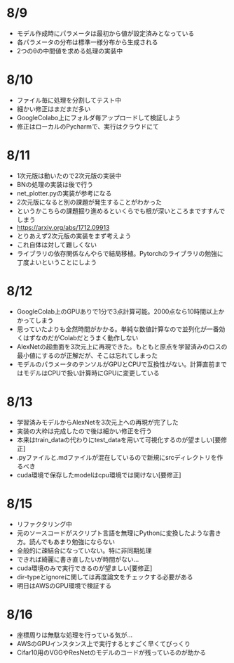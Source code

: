 # 8/9
- モデル作成時にパラメータは最初から値が設定済みとなっている
- 各パラメータの分布は標準一様分布から生成される
- 2つのθの中間値を求める処理の実装中

# 8/10
- ファイル毎に処理を分割してテスト中
- 細かい修正はまだまだ多い
- GoogleColabo上にフォルダ毎アップロードして検証しよう
- 修正はローカルのPycharmで、実行はクラウドにて

# 8/11
- 1次元版は動いたので2次元版の実装中
- BNの処理の実装は後で行う
- net_plotter.pyの実装が参考になる
- 2次元版になると別の課題が発生することがわかった
- というかこちらの課題掘り進めるといくらでも根が深いところまですすんでしまう
- https://arxiv.org/abs/1712.09913
- とりあえず2次元版の実装をまず考えよう
- これ自体は対して難しくない
- ライブラリの依存関係なんやらで結局移植。Pytorchのライブラリの勉強に丁度よいということにしよう

# 8/12
- GoogleColab上のGPUありで1分で3点計算可能。2000点なら10時間以上かかってしまう
- 思っていたよりも全然時間がかかる。単純な数値計算なので並列化が一番効くはずなのだがColabだとうまく動作しない
- AlexNetの超曲面を3次元上に再現できた。もともと原点を学習済みのロスの最小値にするのが正解だが、そこは忘れてしまった
- モデルのパラメータのテンソルがGPUとCPUで互換性がない。計算直前まではモデルはCPUで扱い計算時にGPUに変更している

# 8/13
- 学習済みモデルからAlexNetを3次元上への再現が完了した
- 実装の大枠は完成したので後は細かい修正を行う
- 本来はtrain_dataの代わりにtest_dataを用いて可視化するのが望ましい[要修正]
- .pyファイルと.mdファイルが混在しているので新規にsrcディレクトリを作るべき
- cuda環境で保存したmodelはcpu環境では開けない[要修正]

# 8/15
- リファクタリング中
- 元のソースコードがスクリプト言語を無理にPythonに変換したような書き方。読んでもあまり勉強にならない
- 全般的に疎結合になっていない。特に非同期処理
- できれば綺麗に書き直したいが時間がない...
- cuda環境のみで実行できるのが望ましい[要修正]
- dir-typeとignoreに関しては再度論文をチェックする必要がある
- 明日はAWSのGPU環境で検証する

# 8/16
- 座標周りは無駄な処理を行っている気が...
- AWSのGPUインスタンス上で実行するとすごく早くてびっくり
- Cifar10用のVGGやResNetのモデルのコードが残っているのが助かる